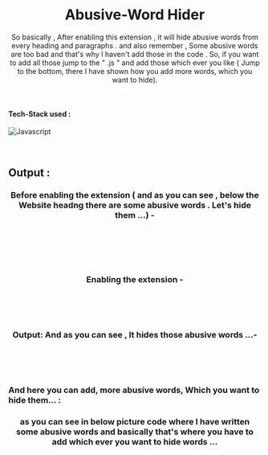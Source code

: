 <h1 align="center"> Abusive-Word Hider  </h1>

<!-- ---------------------------------------------------------------------------------------------------------------------- -->
<div align="center">

So basically , After enabling this extension , it will hide abusive words from every heading and paragraphs . 
and also remember , Some abusive words are too bad and that's why I haven't add those in the code . So, if you want to add all those jump to the " .js  " and add those which ever you like ( Jump to the bottom, there I have shown how you add more words, which you want to hide).

  </div>

  <!-- ---------------------------------------------------------------------------------------------------------------------- -->

<br>

#### Tech-Stack used :



  ![Javascript](https://img.shields.io/badge/JavaScript-323330?style=for-the-badge&logo=javascript&logoColor=F7DF1E)


<br>
 <!-- ---------------------------------------------------------------------------------------------------------------------- -->

## Output :

<h3 align="center"> Before enabling the extension ( and as you can see , below the Website headng there are some abusive words . Let's hide them ...) -  </h3>

<br>

<div align="center">

  <img src = "" >

  <img src = "" >

</div>

<br>

<br>

<h3 align="center"> Enabling the extension -  </h3>

<br>

<div align="center">

  <img src = "" >

</div>

<br>

<br>

<h3 align="center"> Output: And as you can see , It hides those abusive words ...-  </h3>

<br>

<div align="center">

  <img src = "" >

  <img src = "" >


</div>

<br>
 <!-- ---------------------------------------------------------------------------------------------------------------------- -->

### And here you can add, more abusive words, Which you want to hide them...  :

<h3 align="center"> as you can see in below picture code where I have written some abusive words and basically that's where you have to add which ever you want to hide words ... </h3>

<br>

<div align="center">

  <img src = "" >

  
</div>



